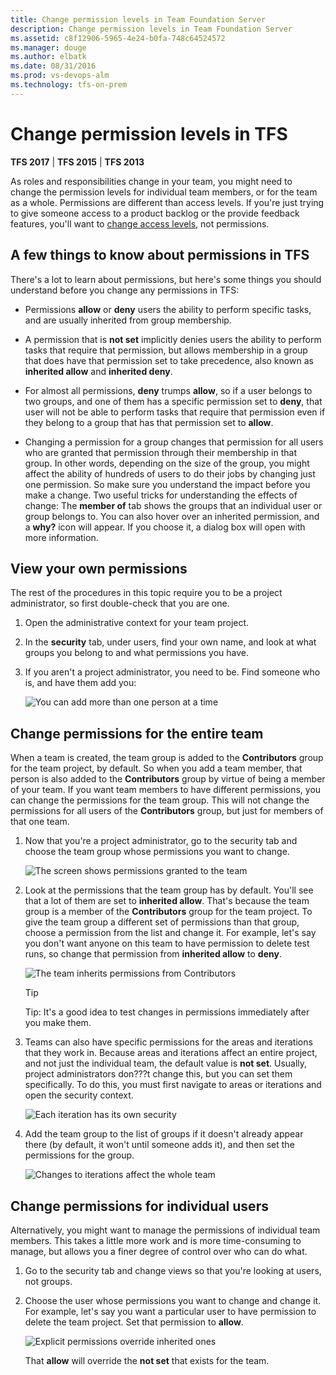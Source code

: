 ```yaml
---
title: Change permission levels in Team Foundation Server
description: Change permission levels in Team Foundation Server
ms.assetid: c8f12906-5965-4e24-b0fa-748c64524572
ms.manager: douge
ms.author: elbatk
ms.date: 08/31/2016
ms.prod: vs-devops-alm
ms.technology: tfs-on-prem
---
```


# Change permission levels in TFS

**TFS 2017** | **TFS 2015** | **TFS 2013**

As roles and responsibilities change in your team, you might need to
change the permission levels for individual team members, or for the
team as a whole. Permissions are different than access levels. If you're
just trying to give someone access to a product backlog or the provide
feedback features, you'll want to [change access levels](../../../work/connect/change-access-levels.md), not
permissions.

## A few things to know about permissions in TFS

There's a lot to learn about permissions, but here's some things you
should understand before you change any permissions in TFS:

-   Permissions **allow** or 
    **deny** users the ability to perform specific
    tasks, and are usually inherited from group membership.

-   A permission that is **not set** implicitly
    denies users the ability to perform tasks that require that
    permission, but allows membership in a group that does have that
    permission set to take precedence, also known as 
    **inherited allow** and 
    **inherited deny**.

-   For almost all permissions, **deny** trumps
    **allow**, so if a user belongs to two
    groups, and one of them has a specific permission set to 
    **deny**, that user will not be able to perform
    tasks that require that permission even if they belong to a group
    that has that permission set to **allow**.

-   Changing a permission for a group changes that permission for all
    users who are granted that permission through their membership in
    that group. In other words, depending on the size of the group, you
    might affect the ability of hundreds of users to do their jobs by
    changing just one permission. So make sure you understand the impact
    before you make a change. Two useful tricks for understanding the
    effects of change: The **member of** tab
    shows the groups that an individual user or group belongs to. You
    can also hover over an inherited permission, and a 
    **why?** icon will appear. If you choose it, a
    dialog box will open with more information.


## View your own permissions

The rest of the procedures in this topic require you to be a project
administrator, so first double-check that you are one.

1.  Open the administrative context for your team project.

2.  In the **security** tab, under users, find
    your own name, and look at what groups you belong to and what
    permissions you have.

3.  If you aren't a project administrator, you need to be. Find someone
    who is, and have them add you:

    ![You can add more than one person at a time](_img/add-proj-admin-dlg.png)


## Change permissions for the entire team

When a team is created, the team group is added to the 
**Contributors** group for the team project, by
default. So when you add a team member, that person is also added to the
**Contributors** group by virtue of being a
member of your team. If you want team members to have different
permissions, you can change the permissions for the team group. This
will not change the permissions for all users of the 
**Contributors** group, but just for members of that
one team.

1.  Now that you're a project administrator, go to the security tab and
    choose the team group whose permissions you want to change.

    ![The screen shows permissions granted to the team](_img/team-permissions.png)

2.  Look at the permissions that the team group has by default. You'll
    see that a lot of them are set to **inherited
    allow**. That's because the team group is a member of the 
    **Contributors** group for the team project. To
    give the team group a different set of permissions than that group,
    choose a permission from the list and change it. For example, let's
    say you don't want anyone on this team to have permission to delete
    test runs, so change that permission from 
    **inherited allow** to 
    **deny**.

    ![The team inherits permissions from Contributors](_img/team-inherits-from-contribs.png)

    > [!TIP]
    > Tip: It's a good idea to test changes in permissions immediately after you make them.

3.  Teams can also have specific permissions for the areas and
    iterations that they work in. Because areas and iterations affect an
    entire project, and not just the individual team, the default value
    is **not set**. Usually, project
    administrators don???t change this, but you can set
    them specifically. To do this, you must first navigate to areas or
    iterations and open the security context.

    ![Each iteration has its own security](_img/each-iteration-permissions.png)

4.  Add the team group to the list of groups if it doesn't already
    appear there (by default, it won't until someone adds it), and then
    set the permissions for the group.

    ![Changes to iterations affect the whole team](_img/iteration-changes-whole-team.png)


## Change permissions for individual users

Alternatively, you might want to manage the permissions of individual
team members. This takes a little more work and is more time-consuming
to manage, but allows you a finer degree of control over who can do
what.

1.  Go to the security tab and change views so that you're looking at
    users, not groups.

2.  Choose the user whose permissions you want to change and change it.
    For example, let's say you want a particular user to have permission
    to delete the team project. Set that permission to 
    **allow**.

    ![Explicit permissions override inherited ones](_img/explicit-overrides-implicit.png)

    That **allow** will override the **not set** that exists for the team.

